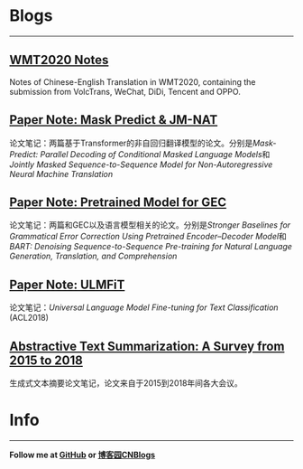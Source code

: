 # Blogs
---
## [WMT2020 Notes](WMT2020Notes/)

Notes of Chinese-English Translation in WMT2020, containing the submission from VolcTrans, WeChat, DiDi, Tencent and OPPO.

## [Paper Note: Mask Predict & JM-NAT](MaskPredict+JM/)

论文笔记：两篇基于Transformer的非自回归翻译模型的论文。分别是*Mask-Predict: Parallel Decoding of Conditional Masked Language Models*和*Jointly Masked Sequence-to-Sequence Model for Non-Autoregressive Neural Machine Translation*

## [Paper Note: Pretrained Model for GEC](PretrainedModelForGEC/)

论文笔记：两篇和GEC以及语言模型相关的论文。分别是*Stronger Baselines for Grammatical Error Correction Using Pretrained Encoder–Decoder Model*和*BART: Denoising Sequence-to-Sequence Pre-training for Natural Language Generation, Translation, and Comprehension*

## [Paper Note: ULMFiT](ULMFiT/)

论文笔记：*Universal Language Model Fine-tuning for Text Classification* (ACL2018)

## [Abstractive Text Summarization: A Survey from 2015 to 2018](AbstractiveSum2018/)

生成式文本摘要论文笔记，论文来自于2015到2018年间各大会议。

# Info
---

**Follow me at [GitHub](https://github.com/SunshineBot) or [博客园CNBlogs](https://www.cnblogs.com/dtblog)**
